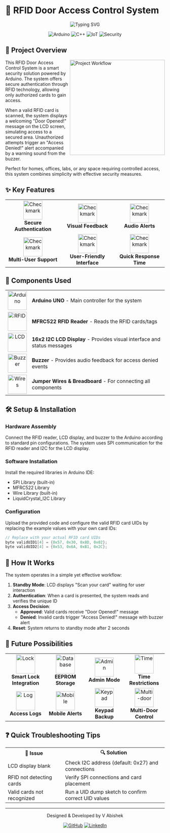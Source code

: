# 🔐 RFID Door Access Control System

<div align="center">
  <img src="https://readme-typing-svg.herokuapp.com?font=Fira+Code&size=25&duration=3000&pause=1000&color=4E94F7&center=true&vCenter=true&width=600&lines=Smart+Access+Control;Security+System;Arduino-based+Solution;RFID+Authentication" alt="Typing SVG" />

  ![Arduino](https://img.shields.io/badge/Arduino-00979D?style=for-the-badge&logo=Arduino&logoColor=white)
  ![C++](https://img.shields.io/badge/C%2B%2B-00599C?style=for-the-badge&logo=c%2B%2B&logoColor=white)
  ![IoT](https://img.shields.io/badge/IoT-2C3E50?style=for-the-badge&logo=iot&logoColor=white)
  ![Security](https://img.shields.io/badge/Security-FF5733?style=for-the-badge)
</div>



## 🌟 Project Overview

<img align="right" width="300" src="https://readme-typing-svg.herokuapp.com?font=Fira+Code&size=14&duration=4000&pause=1000&color=4EADF7&center=true&vCenter=true&multiline=true&width=300&height=100&lines=Scan+Card;Authenticate;Access+Granted" alt="Project Workflow" />

This RFID Door Access Control System is a smart security solution powered by Arduino. The system offers secure authentication through RFID technology, allowing only authorized cards to gain access.

When a valid RFID card is scanned, the system displays a welcoming "Door Opened!" message on the LCD screen, simulating access to a secured area. Unauthorized attempts trigger an "Access Denied!" alert accompanied by a warning sound from the buzzer.

Perfect for homes, offices, labs, or any space requiring controlled access, this system combines simplicity with effective security measures.

## ✨ Key Features

<div align="center">
  <table>
    <tr>
      <td align="center">
        <img width="60" src="https://readme-typing-svg.herokuapp.com?font=Fira+Code&size=14&duration=4000&color=00FF00&repeat=false&width=60&height=60&lines=✓" alt="Checkmark" />
        <br><b>Secure Authentication</b>
      </td>
      <td align="center">
        <img width="60" src="https://readme-typing-svg.herokuapp.com?font=Fira+Code&size=14&duration=4000&color=00FF00&repeat=false&width=60&height=60&lines=✓" alt="Checkmark" />
        <br><b>Visual Feedback</b>
      </td>
      <td align="center">
        <img width="60" src="https://readme-typing-svg.herokuapp.com?font=Fira+Code&size=14&duration=4000&color=00FF00&repeat=false&width=60&height=60&lines=✓" alt="Checkmark" />
        <br><b>Audio Alerts</b>
      </td>
    </tr>
    <tr>
      <td align="center">
        <img width="60" src="https://readme-typing-svg.herokuapp.com?font=Fira+Code&size=14&duration=4000&color=00FF00&repeat=false&width=60&height=60&lines=✓" alt="Checkmark" />
        <br><b>Multi-User Support</b>
      </td>
      <td align="center">
        <img width="60" src="https://readme-typing-svg.herokuapp.com?font=Fira+Code&size=14&duration=4000&color=00FF00&repeat=false&width=60&height=60&lines=✓" alt="Checkmark" />
        <br><b>User-Friendly Interface</b>
      </td>
      <td align="center">
        <img width="60" src="https://readme-typing-svg.herokuapp.com?font=Fira+Code&size=14&duration=4000&color=00FF00&repeat=false&width=60&height=60&lines=✓" alt="Checkmark" />
        <br><b>Quick Response Time</b>
      </td>
    </tr>
  </table>
</div>

## 🛒 Components Used

<div align="center">
  <table>
    <tr>
      <td align="center"><img width="60" height="60" src="https://readme-typing-svg.herokuapp.com?font=Fira+Code&size=14&duration=4000&color=FF0000&repeat=false&width=60&height=60&lines=A" alt="Arduino" /></td>
      <td><b>Arduino UNO</b> - Main controller for the system</td>
    </tr>
    <tr>
      <td align="center"><img width="60" height="60" src="https://readme-typing-svg.herokuapp.com?font=Fira+Code&size=14&duration=4000&color=0000FF&repeat=false&width=60&height=60&lines=R" alt="RFID" /></td>
      <td><b>MFRC522 RFID Reader</b> - Reads the RFID cards/tags</td>
    </tr>
    <tr>
      <td align="center"><img width="60" height="60" src="https://readme-typing-svg.herokuapp.com?font=Fira+Code&size=14&duration=4000&color=00FF00&repeat=false&width=60&height=60&lines=L" alt="LCD" /></td>
      <td><b>16x2 I2C LCD Display</b> - Provides visual interface and status messages</td>
    </tr>
    <tr>
      <td align="center"><img width="60" height="60" src="https://readme-typing-svg.herokuapp.com?font=Fira+Code&size=14&duration=4000&color=FFFF00&repeat=false&width=60&height=60&lines=B" alt="Buzzer" /></td>
      <td><b>Buzzer</b> - Provides audio feedback for access denied events</td>
    </tr>
    <tr>
      <td align="center"><img width="60" height="60" src="https://readme-typing-svg.herokuapp.com?font=Fira+Code&size=14&duration=4000&color=FFA500&repeat=false&width=60&height=60&lines=W" alt="Wires" /></td>
      <td><b>Jumper Wires & Breadboard</b> - For connecting all components</td>
    </tr>
  </table>
</div>

## 🛠️ Setup & Installation

### Hardware Assembly
Connect the RFID reader, LCD display, and buzzer to the Arduino according to standard pin configurations. The system uses SPI communication for the RFID reader and I2C for the LCD display.

### Software Installation
Install the required libraries in Arduino IDE:
- SPI Library (built-in)
- MFRC522 Library 
- Wire Library (built-in)
- LiquidCrystal_I2C Library

### Configuration
Upload the provided code and configure the valid RFID card UIDs by replacing the example values with your own card IDs:

```cpp
// Replace with your actual RFID card UIDs
byte validUID1[4] = {0x57, 0x30, 0x8D, 0x02};
byte validUID2[4] = {0x53, 0x6A, 0xB1, 0x2C};
```

## 🔄 How It Works

The system operates in a simple yet effective workflow:

1. **Standby Mode**: LCD displays "Scan your card" waiting for user interaction
2. **Authentication**: When a card is presented, the system reads and verifies the unique ID
3. **Access Decision**:
   - **Approved**: Valid cards receive "Door Opened!" message
   - **Denied**: Invalid cards trigger "Access Denied!" message with buzzer alert
4. **Reset**: System returns to standby mode after 2 seconds

## 🚀 Future Possibilities

<div align="center">
  <table>
    <tr>
      <td align="center" width="120">
        <img width="60" height="60" src="https://readme-typing-svg.herokuapp.com?font=Fira+Code&size=14&duration=4000&color=FF0000&repeat=false&width=60&height=60&lines=🔒" alt="Lock" />
        <br><b>Smart Lock Integration</b>
      </td>
      <td align="center" width="120">
        <img width="60" height="60" src="https://readme-typing-svg.herokuapp.com?font=Fira+Code&size=14&duration=4000&color=00FF00&repeat=false&width=60&height=60&lines=💾" alt="Database" />
        <br><b>EEPROM Storage</b>
      </td>
      <td align="center" width="120">
        <img width="60" height="60" src="https://readme-typing-svg.herokuapp.com?font=Fira+Code&size=14&duration=4000&color=0000FF&repeat=false&width=60&height=60&lines=👑" alt="Admin" />
        <br><b>Admin Mode</b>
      </td>
      <td align="center" width="120">
        <img width="60" height="60" src="https://readme-typing-svg.herokuapp.com?font=Fira+Code&size=14&duration=4000&color=FFFF00&repeat=false&width=60&height=60&lines=⏰" alt="Time" />
        <br><b>Time Restrictions</b>
      </td>
    </tr>
    <tr>
      <td align="center">
        <img width="60" height="60" src="https://readme-typing-svg.herokuapp.com?font=Fira+Code&size=14&duration=4000&color=FFA500&repeat=false&width=60&height=60&lines=📝" alt="Log" />
        <br><b>Access Logs</b>
      </td>
      <td align="center">
        <img width="60" height="60" src="https://readme-typing-svg.herokuapp.com?font=Fira+Code&size=14&duration=4000&color=800080&repeat=false&width=60&height=60&lines=📱" alt="Mobile" />
        <br><b>Mobile Alerts</b>
      </td>
      <td align="center">
        <img width="60" height="60" src="https://readme-typing-svg.herokuapp.com?font=Fira+Code&size=14&duration=4000&color=008080&repeat=false&width=60&height=60&lines=🔢" alt="Keypad" />
        <br><b>Keypad Backup</b>
      </td>
      <td align="center">
        <img width="60" height="60" src="https://readme-typing-svg.herokuapp.com?font=Fira+Code&size=14&duration=4000&color=800000&repeat=false&width=60&height=60&lines=🚪" alt="Multi-door" />
        <br><b>Multi-Door Control</b>
      </td>
    </tr>
  </table>
</div>

## ❓ Quick Troubleshooting Tips

<div align="center">
  <table>
    <tr>
      <th>📢 Issue</th>
      <th>🔍 Solution</th>
    </tr>
    <tr>
      <td>LCD display blank</td>
      <td>Check I2C address (default: 0x27) and connections</td>
    </tr>
    <tr>
      <td>RFID not detecting cards</td>
      <td>Verify SPI connections and card placement</td>
    </tr>
    <tr>
      <td>Valid cards not recognized</td>
      <td>Run a UID dump sketch to confirm correct UID values</td>
    </tr>
  </table>
</div>

---

<div align="center">
  <p>Designed & Developed by V Abishek</p>
  
  [![GitHub](https://img.shields.io/badge/GitHub-100000?style=for-the-badge&logo=github&logoColor=white)](https://github.com/Abivenkat13)
  [![LinkedIn](https://img.shields.io/badge/LinkedIn-0077B5?style=for-the-badge&logo=linkedin&logoColor=white)](https://www.linkedin.com/in/vabishek13)
</div>
